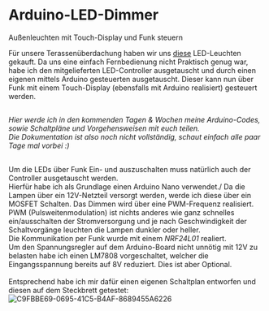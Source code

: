 # Arduino-LED-Dimmer
Außenleuchten mit Touch-Display und Funk steuern

Für unsere Terassenüberdachung haben wir uns [diese](https://www.ledando.de/detail/index/sArticle/27312/sCategory/277) LED-Leuchten gekauft. Da uns eine einfach Fernbedienung nicht Praktisch genug war, habe ich den mitgelieferten LED-Controller ausgetauscht und durch einen eigenen mittels Arduino gesteuerten ausgetauscht. Dieser kann nun über Funk mit einem Touch-Display (ebensfalls mit Arduino realisiert) gesteuert werden. 
##
_Hier werde ich in den kommenden Tagen & Wochen meine Arduino-Codes, sowie Schaltpläne und Vorgehensweisen mit euch teilen._ \
_Die Dokumentation ist also noch nicht vollständig, schaut einfach alle paar Tage mal vorbei :)_
##
Um die LEDs über Funk Ein- und auszuschalten muss natürlich auch der Controller ausgetauscht werden. \
Hierfür habe ich als Grundlage einen Arduino Nano verwendet./
Da die Lampen über ein 12V-Netzteil versorgt werden, werde ich diese über ein MOSFET Schalten. Das Dimmen wird über eine PWM-Frequenz realisiert. PWM (Pulsweitenmodulation) ist nichts anderes wie ganz schnelles ein/ausschalten der Stromversorgung und je nach Geschwindigkeit der Schaltvorgänge leuchten die Lampen dunkler oder heller. \
Die Kommunikation per Funk wurde mit einem *NRF24L01* realiert. \
Um den Spannungsregler auf dem Arduino-Board nicht unnötig mit 12V zu belasten habe ich einen LM7808 vorgeschaltet, welcher die Eingangsspannung bereits auf 8V reduziert. Dies ist aber Optional. \
\
Entsprechend habe ich mir dafür einen eigenen Schaltplan entworfen und diesen auf dem Steckbrett getestet:
![C9FBBE69-0695-41C5-B4AF-8689455A6226](https://github.com/larsbaum/Arduino-LED-Dimmer/assets/167971634/d3ce2f57-5f22-4485-9399-4e51348532e3)
